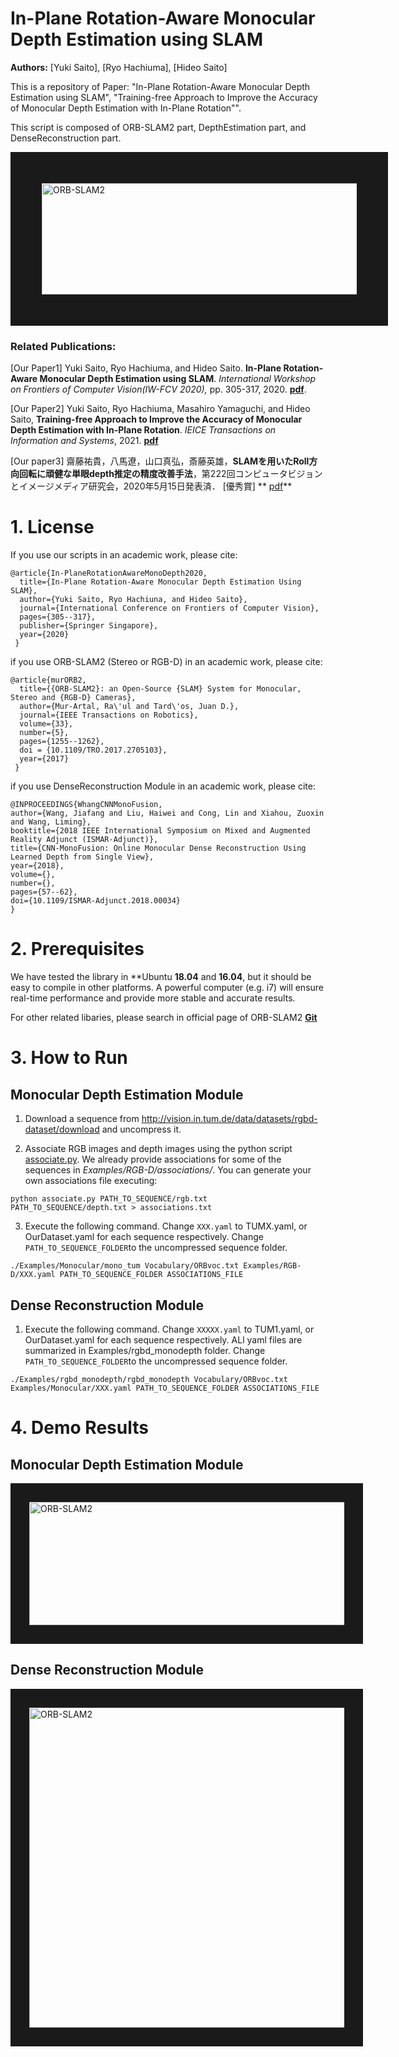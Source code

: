 # In-Plane Rotation-Aware Monocular Depth Estimation using SLAM
**Authors:** [Yuki Saito], [Ryo Hachiuma], [Hideo Saito]  


This is a repository of Paper: "In-Plane Rotation-Aware Monocular Depth Estimation using SLAM", "Training-free Approach to Improve the Accuracy of Monocular Depth Estimation with In-Plane Rotation"".

This script is composed of ORB-SLAM2 part, DepthEstimation part, and DenseReconstruction part.


<a href="http://hvrl.ics.keio.ac.jp/saito_y/images/IW-FCV/system_overview.png" target="_blank"><img src="http://hvrl.ics.keio.ac.jp/saito_y/images/IW-FCV/system_overview.png" 
alt="ORB-SLAM2" width="698" height="178" border="50" /></a>



### Related Publications:

[Our Paper1] Yuki Saito, Ryo Hachiuma, and Hideo Saito. **In-Plane Rotation-Aware Monocular Depth Estimation using SLAM**. *International Workshop on Frontiers of Computer Vision(IW-FCV 2020),* pp. 305-317, 2020. **[pdf](https://link.springer.com/chapter/10.1007%2F978-981-15-4818-5_23)**.

[Our Paper2] Yuki Saito, Ryo Hachiuma, Masahiro Yamaguchi, and Hideo Saito,  **Training-free Approach to Improve the Accuracy of Monocular Depth Estimation with In-Plane Rotation**. *IEICE Transactions on Information and Systems*, 2021. **[pdf](https://search.ieice.org/bin/index.php?category=D&lang=J&curr=1)**

[Our paper3] 齋藤祐貴，八馬遼，山口真弘，斎藤英雄，**SLAMを用いたRoll方向回転に頑健な単眼depth推定の精度改善手法**，第222回コンピュータビジョンとイメージメディア研究会，2020年5月15日発表済． [優秀賞] ** [pdf](http://www.hvrl.ics.keio.ac.jp/paper/pdf/unknown/cvim-222-IPSJSIGTechnical.pdf)**


[comment]: <> ([ORB-SLAM2] Raúl Mur-Artal and Juan D. Tardós. **ORB-SLAM2: an Open-Source SLAM System for Monocular, Stereo and RGB-D Cameras**. *IEEE Transactions on Robotics,* vol. 33, no. 5, pp. 1255-1262, 2017. **[pdf]&#40;https://128.84.21.199/pdf/1610.06475.pdf&#41;**.)

[comment]: <> ([Dense Depth] Ibraheem Alhashim and Peter Wonka. **High Quality Monocular Depth Estimation via Transfer Learning**. *ArXiv pe-prints abs/1812.11941,* 2018. **[pdf]&#40;https://arxiv.org/pdf/1812.11941.pdf&#41;**)

[comment]: <> ([CNN-MonoFusion] Wang, Jiafang and Liu, Haiwei and Cong, Lin and Xiahou, Zuoxin and Wang, Liming. **CNN-MonoFusion: Online Monocular Dense Reconstruction Using Learned Depth from Single View**, ISMAR, pp.57--62, 2018, **[pdf]&#40;https://ieeexplore.ieee.org/document/8699273&#41;**)
# 1. License

If you use our scripts  in an academic work, please cite:

    @article{In-PlaneRotationAwareMonoDepth2020,
      title={In-Plane Rotation-Aware Monocular Depth Estimation Using SLAM},
      author={Yuki Saito, Ryo Hachiuna, and Hideo Saito},
      journal={International Conference on Frontiers of Computer Vision},
      pages={305--317},
      publisher={Springer Singapore},
      year={2020}
     }

if you use ORB-SLAM2 (Stereo or RGB-D) in an academic work, please cite:

    @article{murORB2,
      title={{ORB-SLAM2}: an Open-Source {SLAM} System for Monocular, Stereo and {RGB-D} Cameras},
      author={Mur-Artal, Ra\'ul and Tard\'os, Juan D.},
      journal={IEEE Transactions on Robotics},
      volume={33},
      number={5},
      pages={1255--1262},
      doi = {10.1109/TRO.2017.2705103},
      year={2017}
     }

if you use DenseReconstruction Module in an academic work, please cite:

    @INPROCEEDINGS{WhangCNNMonoFusion,
    author={Wang, Jiafang and Liu, Haiwei and Cong, Lin and Xiahou, Zuoxin and Wang, Liming},
    booktitle={2018 IEEE International Symposium on Mixed and Augmented Reality Adjunct (ISMAR-Adjunct)},
    title={CNN-MonoFusion: Online Monocular Dense Reconstruction Using Learned Depth from Single View},
    year={2018},
    volume={},
    number={},
    pages={57--62},
    doi={10.1109/ISMAR-Adjunct.2018.00034}
    }



# 2. Prerequisites
We have tested the library in **Ubuntu **18.04** and **16.04**, but it should be easy to compile in other platforms. A powerful computer (e.g. i7) will ensure real-time performance and provide more stable and accurate results.

For other related libaries, please search in official page of ORB-SLAM2 **[Git](https://github.com/raulmur/ORB_SLAM2)**


# 3. How to Run

## Monocular Depth Estimation Module

1. Download a sequence from http://vision.in.tum.de/data/datasets/rgbd-dataset/download and uncompress it.

2. Associate RGB images and depth images using the python script [associate.py](http://vision.in.tum.de/data/datasets/rgbd-dataset/tools). We already provide associations for some of the sequences in *Examples/RGB-D/associations/*. You can generate your own associations file executing:

  ```
  python associate.py PATH_TO_SEQUENCE/rgb.txt PATH_TO_SEQUENCE/depth.txt > associations.txt
  ```

3. Execute the following command. Change `XXX.yaml` to TUMX.yaml, or OurDataset.yaml for each sequence respectively. Change `PATH_TO_SEQUENCE_FOLDER`to the uncompressed sequence folder.
```
./Examples/Monocular/mono_tum Vocabulary/ORBvoc.txt Examples/RGB-D/XXX.yaml PATH_TO_SEQUENCE_FOLDER ASSOCIATIONS_FILE
```


## Dense Reconstruction Module

1. Execute the following command. Change `XXXXX.yaml` to TUM1.yaml, or OurDataset.yaml for each sequence respectively. ALl yaml files are summarized in Examples/rgbd_monodepth folder. Change `PATH_TO_SEQUENCE_FOLDER`to the uncompressed sequence folder.
```
./Examples/rgbd_monodepth/rgbd_monodepth Vocabulary/ORBvoc.txt Examples/Monocular/XXX.yaml PATH_TO_SEQUENCE_FOLDER ASSOCIATIONS_FILE
```



# 4. Demo Results

## Monocular Depth Estimation Module

<a href="http://hvrl.ics.keio.ac.jp/saito_y/site/FCV2020.png/" target="_blank"><img src="http://hvrl.ics.keio.ac.jp/saito_y/site/FCV2020.png"
alt="ORB-SLAM2" width="916" height="197" border="30" /></a>

## Dense Reconstruction Module
<a href="http://hvrl.ics.keio.ac.jp/saito_y/images/IW-FCV/DenseReconstruction.png" target="_blank"><img src="http://hvrl.ics.keio.ac.jp/saito_y/images/IW-FCV/DenseReconstruction.png"
alt="ORB-SLAM2" width="648" height="512" border="30" /></a>